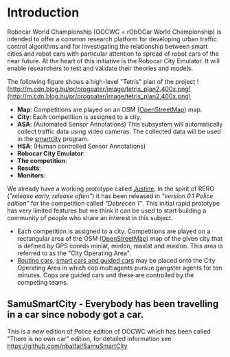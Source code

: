 # Introduction #
Robocar World Championship (OOCWC = rObOCar World Championship) 
is intended to offer a common research platform for developing urban traffic control algorithms and for investigating the relationship between smart cities and robot cars with particular attention to spread of robot cars of the near future. At the heart of this initiative is the Robocar City Emulator. It will enable researchers to test and validate their theories and models.

The following figure shows a high-level "Tetris" plan of the project
![http://m.cdn.blog.hu/pr/progpater/image/tetris_plan2.400x.png](http://m.cdn.blog.hu/pr/progpater/image/tetris_plan2.400x.png)

  * **Map**: Competitions are played on an OSM ([OpenStreetMap](https://www.openstreetmap.org/about)) map.
  * **City**: Each competition is assigned to a city.
  * **ASA**: (Automated Sensor Annotations) This subsystem will automatically collect traffic data using video cameras. The collected data will be used in the [smartcity](https://code.google.com/p/robocar-emulator/source/browse/justine/rcemu/src/smartcity.hpp) program.
  * **HSA**: (Human controlled Sensor Annotations)
  * **Robocar City Emulator**:
  * **The competition**:
  * **Results**:
  * **Monitors**:

We already have a working prototype called [Justine](https://github.com/nbatfai/robocar-emulator/tree/master/justine). In the spirit of RERO (_"release early, release often"_) it has been released in _"version 0.1 Police edition"_ for the competition called _"Debrecen 1"_. This initial rapid prototype has very limited features but we think it can be used to start building a community of people who share an interest in this subject.
  * Each competition is assigned to a city. Competitions are played on a rectangular area of the OSM ([OpenStreetMap](https://www.openstreetmap.org)) map of the given city that is defined by GPS coords minlat, minlon, maxlat and maxlon. This area is referred to as the "City Operating Area".
  * [Routine cars](https://github.com/nbatfai/robocar-emulator/blob/master/justine/rcemu/src/car.hpp), [smart cars and guided cars](https://github.com/nbatfai/robocar-emulator/blob/master/justine/rcemu/src/car.hpp) may be placed onto the City Operating Area in which cop multiagents pursue gangster agents for ten minutes. Cops are guided cars and these are controlled by the competing teams.

## SamuSmartCity - Everybody has been travelling in a car since nobody got a car.

This is a new edition of Police edition of OOCWC which has been called "There is no own car"
edition, for detailed information see https://github.com/nbatfai/SamuSmartCity 